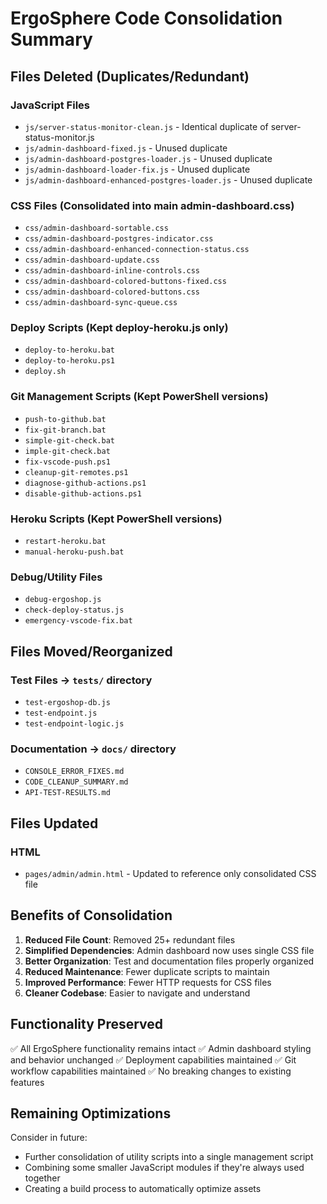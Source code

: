 # ErgoSphere Code Consolidation Summary

## Files Deleted (Duplicates/Redundant)

### JavaScript Files
- `js/server-status-monitor-clean.js` - Identical duplicate of server-status-monitor.js
- `js/admin-dashboard-fixed.js` - Unused duplicate
- `js/admin-dashboard-postgres-loader.js` - Unused duplicate  
- `js/admin-dashboard-loader-fix.js` - Unused duplicate
- `js/admin-dashboard-enhanced-postgres-loader.js` - Unused duplicate

### CSS Files (Consolidated into main admin-dashboard.css)
- `css/admin-dashboard-sortable.css`
- `css/admin-dashboard-postgres-indicator.css`
- `css/admin-dashboard-enhanced-connection-status.css`
- `css/admin-dashboard-update.css`
- `css/admin-dashboard-inline-controls.css`
- `css/admin-dashboard-colored-buttons-fixed.css`
- `css/admin-dashboard-colored-buttons.css`
- `css/admin-dashboard-sync-queue.css`

### Deploy Scripts (Kept deploy-heroku.js only)
- `deploy-to-heroku.bat`
- `deploy-to-heroku.ps1`
- `deploy.sh`

### Git Management Scripts (Kept PowerShell versions)
- `push-to-github.bat`
- `fix-git-branch.bat`
- `simple-git-check.bat`
- `imple-git-check.bat`
- `fix-vscode-push.ps1`
- `cleanup-git-remotes.ps1`
- `diagnose-github-actions.ps1`
- `disable-github-actions.ps1`

### Heroku Scripts (Kept PowerShell versions)
- `restart-heroku.bat`
- `manual-heroku-push.bat`

### Debug/Utility Files
- `debug-ergoshop.js`
- `check-deploy-status.js`
- `emergency-vscode-fix.bat`

## Files Moved/Reorganized

### Test Files → `tests/` directory
- `test-ergoshop-db.js`
- `test-endpoint.js`
- `test-endpoint-logic.js`

### Documentation → `docs/` directory
- `CONSOLE_ERROR_FIXES.md`
- `CODE_CLEANUP_SUMMARY.md`
- `API-TEST-RESULTS.md`

## Files Updated

### HTML
- `pages/admin/admin.html` - Updated to reference only consolidated CSS file

## Benefits of Consolidation

1. **Reduced File Count**: Removed 25+ redundant files
2. **Simplified Dependencies**: Admin dashboard now uses single CSS file
3. **Better Organization**: Test and documentation files properly organized
4. **Reduced Maintenance**: Fewer duplicate scripts to maintain
5. **Improved Performance**: Fewer HTTP requests for CSS files
6. **Cleaner Codebase**: Easier to navigate and understand

## Functionality Preserved

✅ All ErgoSphere functionality remains intact
✅ Admin dashboard styling and behavior unchanged
✅ Deployment capabilities maintained
✅ Git workflow capabilities maintained
✅ No breaking changes to existing features

## Remaining Optimizations

Consider in future:
- Further consolidation of utility scripts into a single management script
- Combining some smaller JavaScript modules if they're always used together
- Creating a build process to automatically optimize assets
